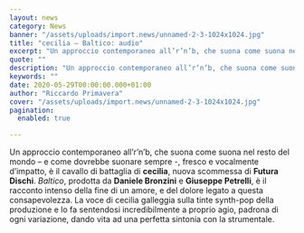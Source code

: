 ```yaml
---
layout: news
category: News
banner: "/assets/uploads/import.news/unnamed-2-3-1024x1024.jpg"
title: "cecilia – Baltico: audio"
excerpt: "Un approccio contemporaneo all’r’n’b, che suona come suona nel resto del mondo – e come dovrebbe suonare sempre -, fresco e vocalmente d’impatto, è il cavallo di battaglia di cecilia, nuova scommessa di Futura Dischi. Baltico, prodotta da Daniele Bronzini e Giuseppe Petrelli, è il racconto intenso della fine di un amore, e del dolore [&hellip"
quote: ""
description: "Un approccio contemporaneo all’r’n’b, che suona come suona nel resto del mondo – e come dovrebbe suonare sempre -, fresco e vocalmente d’impatto, è il cavallo di battaglia di cecilia, nuova scommessa di Futura Dischi. Baltico, prodotta da Daniele Bronzini e Giuseppe Petrelli, è il racconto intenso della fine di un amore, e del dolore [&hellip"
keywords: ""
date: 2020-05-29T00:00:00.000+01:00
author: "Riccardo Primavera"
cover: "/assets/uploads/import.news/unnamed-2-3-1024x1024.jpg"
pagination:
  enabled: true

---
```


Un approccio contemporaneo all’r’n’b, che suona come suona nel resto del mondo – e come dovrebbe suonare sempre -, fresco e vocalmente d’impatto, è il cavallo di battaglia di **cecilia**, nuova scommessa di **Futura Dischi**. _Baltico_, prodotta da **Daniele Bronzini** e **Giuseppe Petrelli**, è il racconto intenso della fine di un amore, e del dolore legato a questa consapevolezza. La voce di cecilia galleggia sulla tinte synth-pop della produzione e lo fa sentendosi incredibilmente a proprio agio, padrona di ogni variazione, dando vita ad una perfetta sintonia con la strumentale.